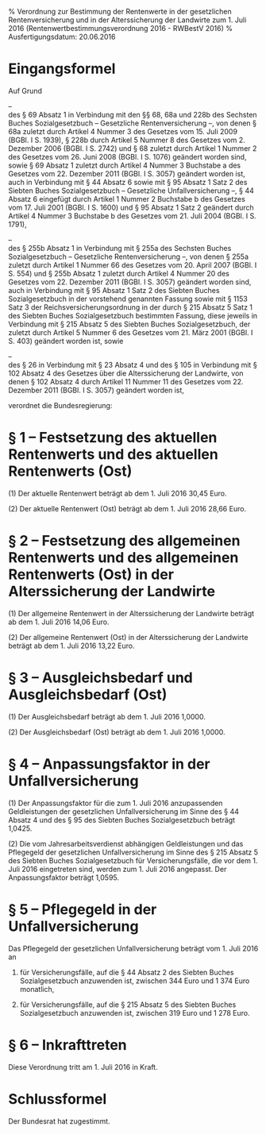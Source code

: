 % Verordnung zur Bestimmung der Rentenwerte in der gesetzlichen Rentenversicherung und in der Alterssicherung der Landwirte zum 1. Juli 2016  (Rentenwertbestimmungsverordnung 2016 - RWBestV 2016)
% Ausfertigungsdatum: 20.06.2016
 
# Eingangsformel

Auf Grund

–  
des § 69 Absatz 1 in Verbindung mit den §§ 68, 68a und 228b des Sechsten Buches Sozialgesetzbuch – Gesetzliche Rentenversicherung –, von denen § 68a zuletzt durch Artikel 4 Nummer 3 des Gesetzes vom 15. Juli 2009 (BGBl. I S. 1939), § 228b durch Artikel 5 Nummer 8 des Gesetzes vom 2. Dezember 2006 (BGBl. I S. 2742) und § 68 zuletzt durch Artikel 1 Nummer 2 des Gesetzes vom 26. Juni 2008 (BGBl. I S. 1076) geändert worden sind, sowie § 69 Absatz 1 zuletzt durch Artikel 4 Nummer 3 Buchstabe a des Gesetzes vom 22. Dezember 2011 (BGBl. I S. 3057) geändert worden ist, auch in Verbindung mit § 44 Absatz 6 sowie mit § 95 Absatz 1 Satz 2 des Siebten Buches Sozialgesetzbuch – Gesetzliche Unfallversicherung –, § 44 Absatz 6 eingefügt durch Artikel 1 Nummer 2 Buchstabe b des Gesetzes vom 17. Juli 2001 (BGBl. I S. 1600) und § 95 Absatz 1 Satz 2 geändert durch Artikel 4 Nummer 3 Buchstabe b des Gesetzes vom 21. Juli 2004 (BGBl. I S. 1791),

–  
des § 255b Absatz 1 in Verbindung mit § 255a des Sechsten Buches Sozialgesetzbuch – Gesetzliche Rentenversicherung –, von denen § 255a zuletzt durch Artikel 1 Nummer 66 des Gesetzes vom 20. April 2007 (BGBl. I S. 554) und § 255b Absatz 1 zuletzt durch Artikel 4 Nummer 20 des Gesetzes vom 22. Dezember 2011 (BGBl. I S. 3057) geändert worden sind, auch in Verbindung mit § 95 Absatz 1 Satz 2 des Siebten Buches Sozialgesetzbuch in der vorstehend genannten Fassung sowie mit § 1153 Satz 3 der Reichsversicherungsordnung in der durch § 215 Absatz 5 Satz 1 des Siebten Buches Sozialgesetzbuch bestimmten Fassung, diese jeweils in Verbindung mit § 215 Absatz 5 des Siebten Buches Sozialgesetzbuch, der zuletzt durch Artikel 5 Nummer 6 des Gesetzes vom 21. März 2001 (BGBl. I S. 403) geändert worden ist, sowie

–  
des § 26 in Verbindung mit § 23 Absatz 4 und des § 105 in Verbindung mit § 102 Absatz 4 des Gesetzes über die Alterssicherung der Landwirte, von denen § 102 Absatz 4 durch Artikel 11 Nummer 11 des Gesetzes vom 22. Dezember 2011 (BGBl. I S. 3057) geändert worden ist,

verordnet die Bundesregierung:

# § 1 – Festsetzung des aktuellen Rentenwerts und des aktuellen Rentenwerts (Ost)

(1) Der aktuelle Rentenwert beträgt ab dem 1. Juli 2016 30,45 Euro.

(2) Der aktuelle Rentenwert (Ost) beträgt ab dem 1. Juli 2016 28,66 Euro.

# § 2 – Festsetzung des allgemeinen Rentenwerts und des allgemeinen Rentenwerts (Ost) in der Alterssicherung der Landwirte

(1) Der allgemeine Rentenwert in der Alterssicherung der Landwirte beträgt ab dem 1. Juli 2016 14,06 Euro.

(2) Der allgemeine Rentenwert (Ost) in der Alterssicherung der Landwirte beträgt ab dem 1. Juli 2016 13,22 Euro.

# § 3 – Ausgleichsbedarf und Ausgleichsbedarf (Ost)

(1) Der Ausgleichsbedarf beträgt ab dem 1. Juli 2016 1,0000.

(2) Der Ausgleichsbedarf (Ost) beträgt ab dem 1. Juli 2016 1,0000.

# § 4 – Anpassungsfaktor in der Unfallversicherung

(1) Der Anpassungsfaktor für die zum 1. Juli 2016 anzupassenden Geldleistungen der gesetzlichen Unfallversicherung im Sinne des § 44 Absatz 4 und des § 95 des Siebten Buches Sozialgesetzbuch beträgt 1,0425.

(2) Die vom Jahresarbeitsverdienst abhängigen Geldleistungen und das Pflegegeld der gesetzlichen Unfallversicherung im Sinne des § 215 Absatz 5 des Siebten Buches Sozialgesetzbuch für Versicherungsfälle, die vor dem 1. Juli 2016 eingetreten sind, werden zum 1. Juli 2016 angepasst. Der Anpassungsfaktor beträgt 1,0595.

# § 5 – Pflegegeld in der Unfallversicherung

Das Pflegegeld der gesetzlichen Unfallversicherung beträgt vom 1. Juli 2016 an

1. für Versicherungsfälle, auf die § 44 Absatz 2 des Siebten Buches Sozialgesetzbuch anzuwenden ist, zwischen 344 Euro und 1 374 Euro monatlich,

2. für Versicherungsfälle, auf die § 215 Absatz 5 des Siebten Buches Sozialgesetzbuch anzuwenden ist, zwischen 319 Euro und 1 278 Euro.

# § 6 – Inkrafttreten

Diese Verordnung tritt am 1. Juli 2016 in Kraft.

# Schlussformel

Der Bundesrat hat zugestimmt.
